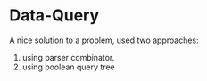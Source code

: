 # Data-Query
A nice solution to a problem, used two approaches: 
  1. using parser combinator.
  2. using boolean query tree
